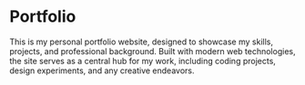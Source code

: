# Portfolio
This is my personal portfolio website, designed to showcase my skills, projects, and professional background. Built with modern web technologies, the site serves as a central hub for my work, including coding projects, design experiments, and any creative endeavors.
